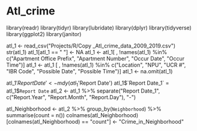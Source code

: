 # Atl_crime

library(readr)
library(tidyr)
library(lubridate)
library(dplyr)
library(tidyverse)
library(ggplot2)
library(janitor)

atl_1 <- read_csv("Projects/R/Copy _Atl_crime_data_2009_2019.csv")
str(atl_1)
atl_1[atl_1 == " "] <- NA
atl_1 <- atl_1[ , !names(atl_1) %in% 
                              c("Apartment Office Prefix", "Apartment Number",
                                "Occur Date", "Occur Time")]
atl_1 <- atl_1 [ , !names(atl_1) %in% c("Location", "NPU", "UCR #", "IBR Code",
                                        "Possible Date", "Possible Time")]
atl_1 <- na.omit(atl_1)

atl_1$'Report Date' <- mdy(atl_1$'Report Date')
atl_1$`Report Date_1` = atl_1$`Report Date`
atl_2 <- atl_1 %>% separate("Report Date_1", c("Report.Year", "Report.Month",
                                               "Report.Day"), "-")

atl_Neighborhood <- atl_2 %>% group_by(`Neighborhood`) %>% summarise(count = n())
colnames(atl_Neighborhood)[colnames(atl_Neighborhood) == "count"] <- 
  "Crime_in_Neighborhood"
